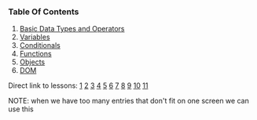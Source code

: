 ### Table Of Contents

1. [Basic Data Types and Operators](#basic-data-types)
1. [Variables](#variables)
2. [Conditionals](#if)
3. [Functions](#functions)
4. [Objects](#objects)
5. [DOM](#dom)


Direct link to lessons: [1](#lesson1) [2](#lesson2) [3](#lesson3) [4](#lesson4) [5](#lesson5) [6](#lesson6) [7](#lesson7) [8](#lesson8) [9](#lesson9) [10](#lesson10) [11](#lesson11)

NOTE: when we have too many entries that don't fit on one screen we can use this <!-- .slide: style="font-size:80%" -->
